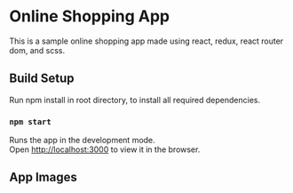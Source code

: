 # Online Shopping App
This is a sample online shopping app made using react, redux, react router dom, and scss.
## Build Setup

Run npm install in root directory, to install all required dependencies.
### `npm start`

Runs the app in the development mode.\
Open [http://localhost:3000](http://localhost:3000) to view it in the browser.


## App Images